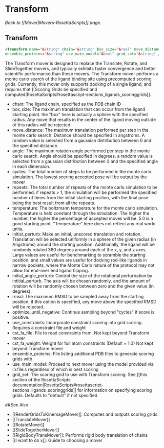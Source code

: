 # Transform
*Back to [[Mover|Movers-RosettaScripts]] page.*
## Transform

```xml
<Transform name="&string" chain="&string" box_size="&real" move_distance="&real" angle="&real" cycles="&int" repeats="&int" temperature="&real" initial_perturb="&real" initial_angle_pertub="&real" rmsd="&real" optimize_until_score_is_negative="&bool" use_constraints="&bool" cst_fa_file="&string" cst_fa_weight="%real"
ensemble_proteins="&string" use_main_model="&bool" grid_set="&string" />
```

The Transform mover is designed to replace the Translate, Rotate, and SlideTogether movers, and typically exhibits faster convergence and better scientific performance than these movers. The Transform mover performs a monte carlo search of the ligand binding site using precomputed scoring grids. Currently, this mover only supports docking of a single ligand, and requires that [[Scoring Grids be specified and computed|RosettaScripts#rosettascript-sections_ligands_scoringgrids]].

-   chain: The ligand chain, specified as the PDB chain ID
-   box\_size: The maximum translation that can occur from the ligand starting point. the "box" here is actually a sphere with the specified radius. Any move that results in the center of the ligand moving outside of this radius will be rejected
-   move\_distance: The maximum translation performed per step in the monte carlo search. Distance should be specified in angstroms. A random value is selected from a gaussian distribution between 0 and the specified distance.
-   angle: The maximum rotation angle performed per step in the monte carlo search. Angle should be specified in degrees. a random value is selected from a gaussian distribution between 0 and the specified angle in each dimension.
-   cycles: The total number of steps to be performed in the monte carlo simulation. The lowest scoring accepted pose will be output by the mover
-   repeats: The total number of repeats of the monte carlo simulation to be performed. if repeats \> 1, the simulation will be performed the specified number of times from the initial starting position, with the final pose being the best result from all the repeats.
-   temperature: The boltzmann temperature for the monte carlo simulation. Temperature is held constant through the simulation. The higher the number, the higher the percentage of accepted moves will be. 5.0 is a good starting point. "Temperature" here does not reflect any real world units.
-   initial\_perturb: Make an initial, unscored translation and rotation. Translation will be selected uniformly in a sphere of the given radius (in Angstroms) around the starting position. Additionally, the ligand will be randomly rotated 360 degrees around each of the x, y, and z axes. Large values are useful for benchmarking to scramble the starting position, and small values are useful for docking rod-like ligands in narrow pockets, where the Monte Carlo nature of the protocol may not allow for end-over end ligand flipping.
-   initial_angle_perturb: Control the size of the rotational perturbation by intitial\_perturb. The axis will be chosen randomly, and the amount of rotation will be randomly chosen between zero and the given value (in degrees).
-   rmsd: The maximum RMSD to be sampled away from the starting position. if this option is specified, any move above the specified RMSD will be rejected.
-   optimize_until_negative: Continue sampling beyond "cycles" if score is positive.
-   use_constraints: Incorporate constraint scoring into grid scoring. Requires a constraint file and weight
-   cst_fa_file: File to read constraints from. Not kept beyond Transform mover
-   cst_fa_weight: Weight for full atom constraints (Default = 1.0) Not kept beyond Transform mover
-   ensemble_proteins: File listing additional PDB files to generate scoring grids with 
-   use_main_model: Proceed to next mover using the model provided via in:file:s regardless of which is best scoring
-   grid_set: The scoring grid to use with Transform scoring.  See [[this section of the RosettaScripts documentation|RosettaScripts#rosettascript-sections_ligands_scoringgrids]] for information on specifying scoring grids.  Defaults to "default" if not specified.


##See Also

* [[RenderGridsToKinemageMover]]: Computes and outputs scoring grids.
* [[TranslateMover]]
* [[RotateMover]]
* [[SlideTogetherMover]]
* [[RigidBodyTransMover]]: Performs rigid body translation of chains
* [[I want to do x]]: Guide to choosing a mover
